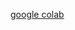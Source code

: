 [google colab](https://colab.research.google.com/drive/1m0nmKX4ziXPxpAwecMn_AJdjNGCBjJSO?hl=ja#scrollTo=fisPDvEqTykT)